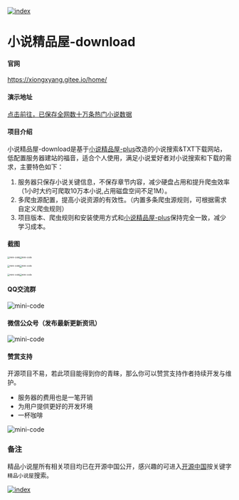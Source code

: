 [![index]( https://s1.ax1x.com/2020/07/03/NOSA5q.jpg )]( https://cloud.tencent.com/act/cps/redirect?redirect=1052&cps_key=736e609d66e0ac4e57813316cec6fd0b&from=console )

# 小说精品屋-download

#### 官网

https://xiongxyang.gitee.io/home/

#### 演示地址

 [点击前往，已保存全网数十万条热门小说数据](http://47.106.243.172:8080/)


#### 项目介绍

小说精品屋-download是基于[小说精品屋-plus](https://github.com/201206030/novel-plus)改造的小说搜索&TXT下载网站，低配置服务器建站的福音，适合个人使用，满足小说爱好者对小说搜索和下载的需求，主要特色如下：

1. 服务器只保存小说关键信息，不保存章节内容，减少硬盘占用和提升爬虫效率（1小时大约可爬取10万本小说,占用磁盘空间不足1M）。
2. 多爬虫源配置，提高小说资源的有效性。（内置多条爬虫源规则，可根据需求自定义爬虫规则）
3. 项目版本、爬虫规则和安装使用方式和[小说精品屋-plus](https://www.oschina.net/p/novel-plus)保持完全一致，减少学习成本。



#### 截图

  <img src="https://s3.ax1x.com/2020/12/18/rGzOd1.jpg" alt="mini-code" style="zoom: 33%;" /><img src="https://s3.ax1x.com/2020/12/18/rJSkdI.jpg" alt="mini-code" style="zoom:33%;" />



<img src="https://s3.ax1x.com/2020/12/18/rJSKyQ.jpg" alt="mini-code" style="zoom:33%;" /><img src="https://s3.ax1x.com/2020/12/18/rJS1wn.jpg" alt="mini-code" style="zoom:33%;" />

<img src="https://s3.ax1x.com/2020/12/18/rJSYWT.jpg" alt="mini-code" style="zoom:33%;" /><img src="https://s3.ax1x.com/2020/12/18/rJSay4.jpg" alt="mini-code" style="zoom:33%;" />

#### QQ交流群

![mini-code](https://s1.ax1x.com/2020/10/31/BUQVeI.png)

#### 微信公众号（发布最新更新资讯）

![mini-code](https://s3.ax1x.com/2020/12/03/DoImOx.png)

#### 赞赏支持

开源项目不易，若此项目能得到你的青睐，那么你可以赞赏支持作者持续开发与维护。

- 服务器的费用也是一笔开销
- 为用户提供更好的开发环境
- 一杯咖啡 

![mini-code](https://s1.ax1x.com/2020/10/31/BUQJwq.png)

### 备注

精品小说屋所有相关项目均已在开源中国公开，感兴趣的可进入[开源中国](https://www.oschina.net/p/fiction_house)按关键字`精品小说屋`搜索。

[![index](https://s1.ax1x.com/2020/07/03/NOSuMF.jpg)](https://www.aliyun.com/minisite/goods?userCode=uf4nasee )
